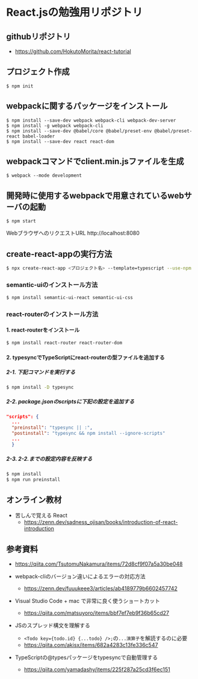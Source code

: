 # React.jsの勉強用リポジトリ
## githubリポジトリ
  - https://github.com/HokutoMorita/react-tutorial
## プロジェクト作成
```
$ npm init
```

## webpackに関するパッケージをインストール
```
$ npm install --save-dev webpack webpack-cli webpack-dev-server
$ npm install -g webpack webpack-cli
$ npm install --save-dev @babel/core @babel/preset-env @babel/preset-react babel-loader
$ npm install --save-dev react react-dom
```

## webpackコマンドでclient.min.jsファイルを生成
```
$ webpack --mode development
```

## 開発時に使用するwebpackで用意されているwebサーバの起動
```
$ npm start
```

WebブラウザへのリクエストURL
http://localhost:8080


## create-react-appの実行方法

```sh
$ npx create-react-app <プロジェクト名> --template=typescript --use-npm
```
### semantic-uiのインストール方法
```sh
$ npm install semantic-ui-react semantic-ui-css
```

### react-routerのインストール方法
#### 1. react-routerをインストール
```sh
$ npm install react-router react-router-dom
```
#### 2. typesyncでTypeScriptにreact-routerの型ファイルを追加する
##### 2-1. 下記コマンドを実行する
```sh
$ npm install -D typesync
```

##### 2-2. package.jsonのscriptsに下記の設定を追加する
```json
"scripts": {
  ...
  "preinstall": "typesync || :",
  "postinstall": "typesync && npm install --ignore-scripts"
  ...
  }
```

##### 2-3. 2-2.までの設定内容を反映する
```sh
$ npm install
$ npm run preinstall
```

## オンライン教材
  - 苦しんで覚える React
    - https://zenn.dev/sadness_ojisan/books/introduction-of-react-introduction

## 参考資料
  - https://qiita.com/TsutomuNakamura/items/72d8cf9f07a5a30be048

  - webpack-cliのバージョン違いによるエラーの対応方法
    - https://zenn.dev/fuuukeee3/articles/ab4189779b6602457742
  
  - Visual Studio Code + mac で非常に良く使うショートカット
    - https://qiita.com/matsuyoro/items/bbf7ef7eb9f36b65cd27
  
  - JSのスプレッド構文を理解する
    - `<Todo key={todo.id} {...todo} />;`の`...演算子`を解読するのに必要
    - https://qiita.com/akisx/items/682a4283c13fe336c547
  - TypeScriptの@typesパッケージをtypesyncで自動管理する
     - https://qiita.com/yamadashy/items/225f287a25cd3f6ec151
